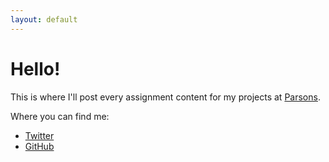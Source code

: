 ```yaml
---
layout: default
---
```


# Hello!

This is where I'll post every assignment content for my projects at [Parsons](https://www.newschool.edu/parsons/).

Where you can find me:

* [Twitter](https://twitter.com/rijkvanzanten)
* [GitHub](https://github.com/rijkvanzanten)
